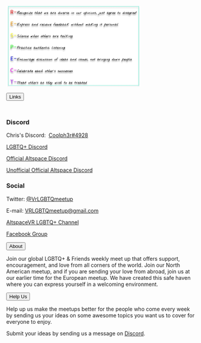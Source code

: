 <p><a href="/guidelines" id="guidelines"><img src='/assets/img/guidelines.jpg' alt='Discussion Guidelines' height='216' width='358' /></a>
</p>
<div class="encase">
	<button class="collapsible" id="links" data-parent="links" data-child="links-child">Links</button>
		<div id="links-child" class="innertext" data-parent="links">
			<hr style="height:10px; visibility:hidden;">
			<div class="encase" id="discord" data-parent="links">
				<h3>Discord</h3>
				<p>Chris's Discord:&nbsp;&nbsp;<a href="https://discordapp.com/users/295068589860585472" target="_blank" id="chris" data-parent="links">Coolph3r#4928</a></p>
				<p><a href="https://discord.me/vrlgbtq" target="_blank" id="lgbtqdiscord" data-parent="links">LGBTQ+ Discord</a></p>
				<p><a href="https://discordapp.com/invite/altspacevr" target="_blank" id="officialaltspacediscord" data-parent="links">Official Altspace Discord</a></p>
				<p><a href="https://discord.gg/SYAmHa2" target="_blank" id="altspacediscord" data-parent="links">Unofficial Official Altspace Discord</a></p>
			</div>
			<div class="encase" id="social" data-parent="links">
				<h3>Social</h3>
				<p>Twitter: <a href="https://twitter.com/VrLGBTQmeetup" target="_blank" id="twitter" data-parent="links">@VrLGBTQmeetup</a></p>
				<p>E-mail: <a href="mailto:VRLGBTQmeetup@gmail.com" target="_top" id="email" data-parent="links">VRLGBTQmeetup@gmail.com</a></p>
				<p><a href="https://account.altvr.com/channels/lgbtq" target="_blank" id="channel" data-parent="links">AltspaceVR LGBTQ+ Channel</a></p>
				<p><a href="https://www.facebook.com/groups/195286514536810/about/" target="_blank" id="facebook" data-parent="links">Facebook Group</a></p>
			</div>
		</div>
	<button class="collapsible" id="about" data-parent="about" data-child="about-child">About</button>
		<div id="about-child" class="innertext" data-parent="about">
			<p>Join our global LGBTQ+ &amp; Friends weekly meet up that offers support, encouragement, and love from all corners of the world. Join our North American meetup, and if you are sending your love from abroad, join us at our earlier time for the European meetup. We have created this safe haven where you can express yourself in a welcoming environment.</p>
		</div>
	<button class="collapsible" id="help" data-parent="help" data-child="help-child">Help Us</button>
		<div id="help-child" class="innertext" data-parent="help">
			<p>Help up us make the meetups better for the people who come every week by sending us your ideas on some awesome topics you want us to cover for everyone to enjoy.</p>
			<p>Submit your ideas by sending us a message on <a href="https://discord.me/vrlgbtq" target="_blank" id="help-discord" data-parent="help">Discord</a>.</p>
		</div>
</div>